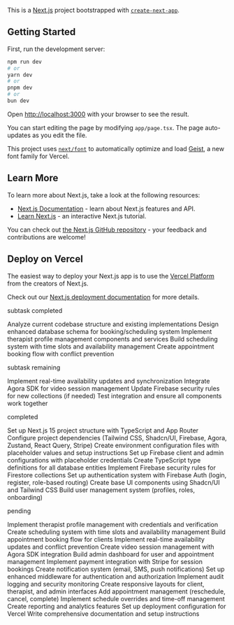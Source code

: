 This is a [Next.js](https://nextjs.org) project bootstrapped with [`create-next-app`](https://nextjs.org/docs/app/api-reference/cli/create-next-app).

## Getting Started

First, run the development server:

```bash
npm run dev
# or
yarn dev
# or
pnpm dev
# or
bun dev
```

Open [http://localhost:3000](http://localhost:3000) with your browser to see the result.

You can start editing the page by modifying `app/page.tsx`. The page auto-updates as you edit the file.

This project uses [`next/font`](https://nextjs.org/docs/app/building-your-application/optimizing/fonts) to automatically optimize and load [Geist](https://vercel.com/font), a new font family for Vercel.

## Learn More

To learn more about Next.js, take a look at the following resources:

- [Next.js Documentation](https://nextjs.org/docs) - learn about Next.js features and API.
- [Learn Next.js](https://nextjs.org/learn) - an interactive Next.js tutorial.

You can check out [the Next.js GitHub repository](https://github.com/vercel/next.js) - your feedback and contributions are welcome!

## Deploy on Vercel

The easiest way to deploy your Next.js app is to use the [Vercel Platform](https://vercel.com/new?utm_medium=default-template&filter=next.js&utm_source=create-next-app&utm_campaign=create-next-app-readme) from the creators of Next.js.

Check out our [Next.js deployment documentation](https://nextjs.org/docs/app/building-your-application/deploying) for more details.

subtask completed

Analyze current codebase structure and existing implementations
Design enhanced database schema for booking/scheduling system
Implement therapist profile management components and services
Build scheduling system with time slots and availability management
Create appointment booking flow with conflict prevention

subtask remaining

Implement real-time availability updates and synchronization
Integrate Agora SDK for video session management
Update Firebase security rules for new collections (if needed)
Test integration and ensure all components work together

completed

Set up Next.js 15 project structure with TypeScript and App Router
Configure project dependencies (Tailwind CSS, Shadcn/UI, Firebase, Agora, Zustand, React Query, Stripe)
Create environment configuration files with placeholder values and setup instructions
Set up Firebase client and admin configurations with placeholder credentials
Create TypeScript type definitions for all database entities
Implement Firebase security rules for Firestore collections
Set up authentication system with Firebase Auth (login, register, role-based routing)
Create base UI components using Shadcn/UI and Tailwind CSS
Build user management system (profiles, roles, onboarding)

pending

Implement therapist profile management with credentials and verification
Create scheduling system with time slots and availability management
Build appointment booking flow for clients
Implement real-time availability updates and conflict prevention
Create video session management with Agora SDK integration
Build admin dashboard for user and appointment management
Implement payment integration with Stripe for session bookings
Create notification system (email, SMS, push notifications)
Set up enhanced middleware for authentication and authorization
Implement audit logging and security monitoring
Create responsive layouts for client, therapist, and admin interfaces
Add appointment management (reschedule, cancel, complete)
Implement schedule overrides and time-off management
Create reporting and analytics features
Set up deployment configuration for Vercel
Write comprehensive documentation and setup instructions
